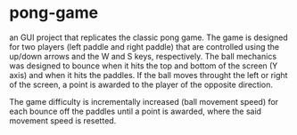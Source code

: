 # pong-game
an GUI project that replicates the classic pong game. The game is designed for two players (left paddle and right paddle) that are controlled using the up/down arrows and the W and S keys, respectively. The ball mechanics was designed to bounce when it hits the top and bottom of the screen (Y axis) and when it hits the paddles. If the ball moves throught the left or right of the screen, a point is awarded to the player of the opposite direction.

The game difficulty is incrementally increased (ball movement speed) for each bounce off the paddles until a point is awarded, where the said movement speed is resetted.
